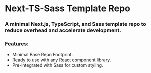 # Next-TS-Sass Template Repo

### A minimal Next.js, TypeScript, and Sass template repo to reduce overhead and accelerate development.

### Features:
- Minimal Base Repo Footprint.
- Ready to use with any React component library.
- Pre-integrated with Sass for custom styling.


